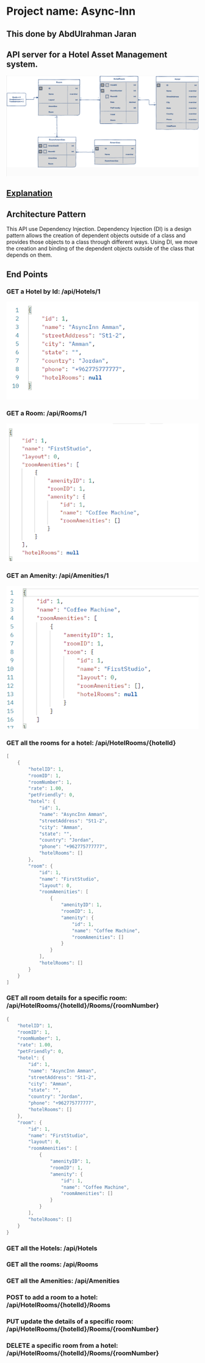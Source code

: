 # Project name: Async-Inn
## This done by AbdUlrahman Jaran

## API server for a Hotel Asset Management system.

![AsyncInnERD.png](./images/AsyncInnERD.png) <br>

## [Explanation](./Explanation.md)

## Architecture Pattern
This API use Dependency Injection.
Dependency Injection (DI) is a design pattern allows the creation of dependent objects outside of a class and provides those objects to a class through different ways. Using DI, we move the creation and binding of the dependent objects outside of the class that depends on them.

## End Points
### GET a Hotel by Id: /api/Hotels/1<br>
![Hotels/1](./images/Hotels-1.png)

### GET a Room: /api/Rooms/1<br>
![Rooms/1](./images/Rooms-1.png)

### GET an Amenity: /api/Amenities/1<br>
![Amenities/1](./images/Amenities-1.png)

### GET all the rooms for a hotel: /api/HotelRooms/{hotelId}
```c#
[
    {
        "hotelID": 1,
        "roomID": 1,
        "roomNumber": 1,
        "rate": 1.00,
        "petFriendly": 0,
        "hotel": {
            "id": 1,
            "name": "AsyncInn Amman",
            "streetAddress": "St1-2",
            "city": "Amman",
            "state": "",
            "country": "Jordan",
            "phone": "+962775777777",
            "hotelRooms": []
        },
        "room": {
            "id": 1,
            "name": "FirstStudio",
            "layout": 0,
            "roomAmenities": [
                {
                    "amenityID": 1,
                    "roomID": 1,
                    "amenity": {
                        "id": 1,
                        "name": "Coffee Machine",
                        "roomAmenities": []
                    }
                }
            ],
            "hotelRooms": []
        }
    }
]
```

### GET all room details for a specific room: /api/HotelRooms/{hotelId}/Rooms/{roomNumber}
```c#
{
    "hotelID": 1,
    "roomID": 1,
    "roomNumber": 1,
    "rate": 1.00,
    "petFriendly": 0,
    "hotel": {
        "id": 1,
        "name": "AsyncInn Amman",
        "streetAddress": "St1-2",
        "city": "Amman",
        "state": "",
        "country": "Jordan",
        "phone": "+962775777777",
        "hotelRooms": []
    },
    "room": {
        "id": 1,
        "name": "FirstStudio",
        "layout": 0,
        "roomAmenities": [
            {
                "amenityID": 1,
                "roomID": 1,
                "amenity": {
                    "id": 1,
                    "name": "Coffee Machine",
                    "roomAmenities": []
                }
            }
        ],
        "hotelRooms": []
    }
}
```
### GET all the Hotels: /api/Hotels

### GET all the rooms: /api/Rooms

### GET all the Amenities: /api/Amenities

### POST to add a room to a hotel: /api/HotelRooms/{hotelId}/Rooms

### PUT update the details of a specific room: /api/HotelRooms/{hotelId}/Rooms/{roomNumber}

### DELETE a specific room from a hotel: /api/HotelRooms/{hotelId}/Rooms/{roomNumber}